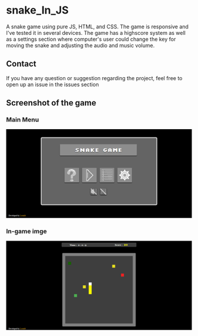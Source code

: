 # snake_In_JS
A snake game using pure JS, HTML, and CSS. The game is responsive and I've tested it in several devices. The game has a highscore system as well as a settings section where computer's user could change the key for moving the snake and adjusting the audio and music volume. 

## Contact
If you have any question or suggestion regarding the project, feel free to open up an issue in the issues section


## Screenshot of the game

### Main Menu
![alt text](https://github.com/Leonlit/snake_In_JS/blob/master/img/main_menu.PNG?raw=true)

### In-game imge
![alt text](https://github.com/Leonlit/snake_In_JS/blob/master/img/in_game.png?raw=true)
